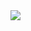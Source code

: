 <img src="https://github.com/L50N/art-flower/assets/92170476/3cde8d1a-bad4-46af-83d5-699f6331bd96">
